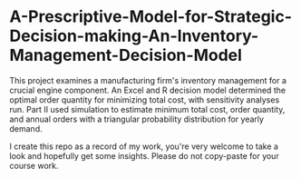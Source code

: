 # A-Prescriptive-Model-for-Strategic-Decision-making-An-Inventory-Management-Decision-Model
This project examines a manufacturing firm's inventory management for a crucial engine component.
An Excel and R decision model determined the optimal order quantity for minimizing total cost, with sensitivity analyses run. Part II used simulation to estimate minimum total cost, order quantity, and annual orders with a triangular probability distribution for yearly demand.


I create this repo as a record of my work, you're very welcome to take a look and hopefully get some insights. Please do not copy-paste for your course work.
